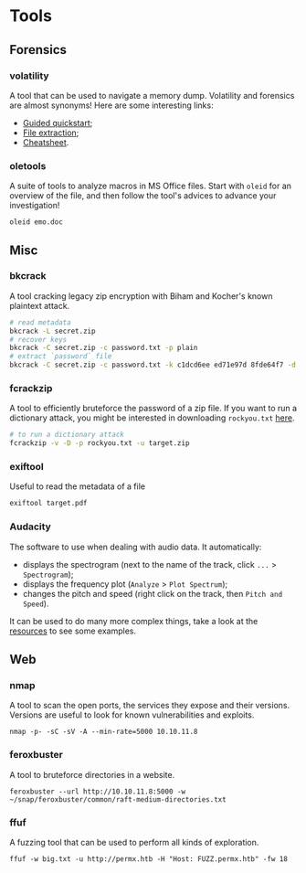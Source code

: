 # Tools

## Forensics

### volatility
A tool that can be used to navigate a memory dump. Volatility and forensics are almost synonyms! Here are some interesting links:
- [Guided quickstart](https://medium.com/@zemelusa/first-steps-to-volatile-memory-analysis-dcbd4d2d56a1);
- [File extraction](https://whiteheart0.medium.com/retrieving-files-from-memory-dump-34d9fa573033);
- [Cheatsheet](https://book.hacktricks.xyz/generic-methodologies-and-resources/basic-forensic-methodology/memory-dump-analysis/volatility-cheatsheet).

### oletools
A suite of tools to analyze macros in MS Office files. Start with `oleid` for an overview of the file, and then follow the tool's advices to advance your investigation!
```
oleid emo.doc
``` 

## Misc

### bkcrack
A tool cracking legacy zip encryption with Biham and Kocher's known plaintext attack.
```sh
# read metadata
bkcrack -L secret.zip 
# recover keys
bkcrack -C secret.zip -c password.txt -p plain
# extract `password` file
bkcrack -C secret.zip -c password.txt -k c1dcd6ee ed71e97d 8fde64f7 -d pwd.txt
```

### fcrackzip
A tool to efficiently bruteforce the password of a zip file. If you want to run a dictionary attack, you might be interested in downloading `rockyou.txt` [here](https://www.google.com/url?sa=t&source=web&rct=j&opi=89978449&url=https://github.com/brannondorsey/naive-hashcat/releases/download/data/rockyou.txt&ved=2ahUKEwjqwajX_LyIAxVtR_EDHZm6PW4QFnoECAgQAQ&usg=AOvVaw3snAERl1mU6Ccr4WFEazBd).
```sh
# to run a dictionary attack 
fcrackzip -v -D -p rockyou.txt -u target.zip
```

### exiftool
Useful to read the metadata of a file
```sh
exiftool target.pdf
```

### Audacity
The software to use when dealing with audio data. It automatically:
- displays the spectrogram (next to the name of the track, click `...` > `Spectrogram`);
- displays the frequency plot (`Analyze` > `Plot Spectrum`);
- changes the pitch and speed (right click on the track, then `Pitch and Speed`).

It can be used to do many more complex things, take a look at the [resources](./resources.md) to see some examples.

## Web

### nmap
A tool to scan the open ports, the services they expose and their versions. Versions are useful to look for known vulnerabilities and exploits.
```
nmap -p- -sC -sV -A --min-rate=5000 10.10.11.8
```

### feroxbuster
A tool to bruteforce directories in a website.
```
feroxbuster --url http://10.10.11.8:5000 -w ~/snap/feroxbuster/common/raft-medium-directories.txt                                    
```

### ffuf
A fuzzing tool that can be used to perform all kinds of exploration.
```
ffuf -w big.txt -u http://permx.htb -H "Host: FUZZ.permx.htb" -fw 18
```
